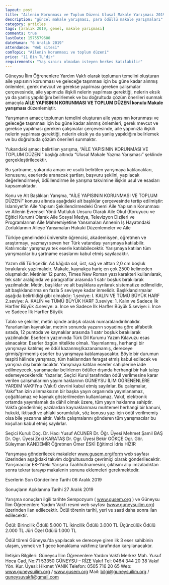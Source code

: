 ```yaml
---
layout: post
title: "Ailenin Korunması ve Toplum Düzeni Ulusal Makale Yarışması 2019"
description: "güncel makale yarışması, para ödüllü makale yarışmaları"
category: articles
tags: [aralık 2019, genel, makale yarışması]
comments: true
lastDate: 1575579600
dateHuman: "6 Aralık 2019"
attendance: "Web sitesi"
comTopic: "Ailenin korunması ve toplum düzeni"
price: "11 Bin TL'dir"
requirements: "Yaş sınırı olmadan isteyen herkes katılabilir"
---
```


Güneysu İlim Öğrenenlere Yardım Vakfı olarak toplumun temelini oluşturan aile yapısının korunması ve geleceğe taşınması için bu güne kadar alınmış önlemleri, gerek mevcut ve gerekse yapılması gereken çalışmalar çerçevesinde, aile yapımızla ilişkili nelerin yapılması gerektiği, nelerin eksik ya da yanlış yapıldığını belirlemek ve bu doğrultuda çözüm önerileri sunmak amacıyla **AİLE YAPISININ KORUNMASI VE TOPLUM DÜZENİ konulu Makale yarışması** düzenlemiştir. 

Yarışmanın amacı; toplumun temelini oluşturan aile yapısının korunması ve geleceğe taşınması için bu güne kadar alınmış önlemleri, gerek mevcut ve gerekse yapılması gereken çalışmalar çerçevesinde, aile yapımızla ilişkili nelerin yapılması gerektiği, nelerin eksik ya da yanlış yapıldığını belirlemek ve bu doğrultuda çözüm önerileri sunmaktır.

Yukarıdaki amacı belirtilen yarışma, “AİLE YAPISININ KORUNMASI VE TOPLUM DÜZENİ”  başlığı altında “Ulusal Makale Yazma Yarışması” şeklinde gerçekleştirilecektir.

Bu şartname, yukarıda amacı ve usulü belirtilen yarışmaya katılacakları, konusunu, eserlerde aranacak şartları, başvuru şeklini, yapılacak değerlendirmeyi, ödüllendirme ile yarışma takvimine ilişkin usul ve esasları kapsamaktadır.

Konu ve Alt Başlıklar:
Yarışma, “AİLE YAPISININ KORUNMASI VE TOPLUM DÜZENİ” konusu altında aşağıdaki alt başlıklar çerçevesinde tertip edilmiştir:
İslamiyet’in Aile Yapısını Şekillendirmedeki Önemi
Aile Yapısının Korunması ve Ailenin Evrensel Yönü
Mutluluk Unsuru Olarak Aile
Okul (Koruyucu ve Eğitici Kurum) Olarak Aile
Sosyal Medya, Televizyon Dizileri ve Programlarının Aile Mahremiyetine Yansımaları
Annenin İş Hayatındaki Zorluklarının Aileye Yansımaları
Hukuki Düzenlemeler ve Aile
 
Türkiye genelindeki üniversite öğrencisi, akademisyen, öğretmen ve araştırmayı, yazmayı seven her Türk vatandaşı yarışmaya katılabilir.
Katılımcılar yarışmaya tek eserle katılabilecektir. Yarışmaya katılan tüm yarışmacılar bu şartname esaslarını kabul etmiş sayılacaktır.

Yazım dili Türkçe’dir.
A4 kâğıda sol, üst, sağ ve alttan 2,0 cm boşluk bırakılarak yazılmalıdır. Makale, kaynakça hariç en çok 2500 kelimeden oluşmalıdır.
Metinler 12 punto, Times New Roman yazı karakteri kullanılarak, tek satır aralığında ve paragraflar arasında 1 satır boşluk bırakılarak yazılmalıdır.
Metin, başlıklar ve alt başlıklara ayrılarak sistematize edilmelidir, alt başlıklandırma en fazla 5 seviyeye kadar inmelidir. Başlıklandırmalar aşağıda belirtildiği gibi olmalıdır:
1.seviye: I. KALIN VE TÜMÜ BÜYÜK HARF
2.seviye: A. KALIN ve TÜMÜ BÜYÜK HARF
3.seviye: 1. Kalın ve Sadece İlk Harfler Büyük
4.seviye: a. İnce ve Sadece İlk Harfler Büyük
5.seviye: i. İnce ve Sadece İlk Harfler Büyük

Tablo ve şekiller, metin içinde ardışık olarak numaralandırılmalıdır.
Yararlanılan kaynaklar, metnin sonunda yazarın soyadına göre alfabetik sırada, 12 puntoda ve kaynaklar arasında 1 satır boşluk bırakılarak yazılmalıdır.
Eserlerin yazımında Türk Dil Kurumu Yazım Kılavuzu esas alınacaktır.
Eserler özgün nitelikte olmalı. Yayımlanmış, herhangi bir yarışmaya katılmış ve ödül kazanmış/kazanamamış, dereceye girmiş/girmemiş eserler bu yarışmaya katılamayacaktır. Böyle bir durumun tespiti hâlinde yarışmacı, tüm haklarından feragat etmiş kabul edilecek ve yarışma dışı bırakılacaktır.
Yarışmaya katılan eserler sahiplerine iade edilmeyecek, yarışmacılar belirlenen ödüller dışında herhangi bir hak talep edemeyeceklerdir.
Yazarlar, Seçici Kurul tarafından ödül verilmesine karar verilen çalışmalarının yayım haklarının GÜNEYSU İLİM ÖĞRENENLERE YARDIM VAKFI’na (Vakıf) devrini kabul etmiş sayılırlar. Bu çalışmalar, Vakıf’tan izin alınmaksızın bir başka yayın organında yayınlanamaz, çoğaltılamaz ve kaynak gösterilmeden kullanılamaz. Vakıf, elektronik ortamda yayımlamak da dâhil olmak üzere, tüm yayın haklarına sahiptir.
Vakfa gönderilmiş yazılardan kaynaklanması muhtemel herhangi bir kanuni, hukuki, iktisadi ve ahlaki sorumluluk, söz konusu yazı için ödül verilmemiş olsa bile yazarına aittir.
Vakfa çalışmalarını gönderen tüm yarışmacılar bu koşulları kabul etmiş sayılırlar.
 
Seçici Kurul:
Doç. Dr. Hacı Yusuf ACUNER
Dr. Öğr. Üyesi Mehmet Şamil BAŞ
Dr. Ogr. Üyesi Zeki KARATAŞ
Dr. Ogr. Üyesi Bekir GÖKÇE
Ogr. Gör. Süleyman KANDEMİR
Öğretmen Ömer ESKİ
Eğitimci İdris HIZIR

Yarışmaya gönderilecek makaleler www.gusem.org/form  web sayfası üzerinden aşağıdaki takvim doğrultusunda çevrimiçi olarak gönderilecektir.
Yarışmacılar EK-1’deki Yarışma Taahhütnamesini, çıktısını alıp imzaladıktan sonra tekrar tarayıp makalenin sonuna eklemeleri gerekmektedir.
 
Eserlerin Son Gönderilme Tarihi
06 Aralık 2019

Sonuçların Açıklanma Tarihi
27 Aralık 2019

Yarışma sonuçları ilgili tarihte Sempozyum ( www.gusem.org ) ve Güneysu İlim Öğrenenlere Yardım Vakfı resmi web sayfası (www.guneysuilim.org) üzerinden ilan edilecektir.
Ödül törenin tarihi, yeri ve saati daha sonra ilan edilecektir.
 
Ödül:
Birincilik Ödülü 5.000 TL
İkincilik Ödülü  3.000 TL
Üçüncülük Ödülü  2.000 TL
Jüri Özel Ödülü  1.000 TL

Ödül töreni Güneysu’da yapılacak ve dereceye giren ilk 3 eser sahibinin ulaşım, yemek ve 1 gece konaklama vakfımız tarafından karşılanacaktır.

İletişim Bilgileri:
Güneysu İlim Öğrenenlere Yardım Vakfı
Merkez Mah. Yusuf Hoca Cad. No:71 53350 GÜNEYSU – RİZE
Vakıf Tel: 0464 344 20 38
Vakıf Yön. Kur. Üyesi:  Hikmet YANIK Telefon: 0505 716 20 65
Web: www.guneysuilim.org / www.gusem.org
Mail: bilgi@guneysuilim.org / guneysuvakfi@gmail.com